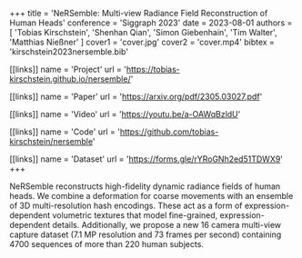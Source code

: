 +++
title = 'NeRSemble: Multi-view Radiance Field Reconstruction of Human Heads'
conference = 'Siggraph 2023'
date = 2023-08-01
authors = [ 'Tobias Kirschstein', 'Shenhan Qian', 'Simon Giebenhain', 'Tim Walter', 'Matthias Nießner' ]
cover1 = 'cover.jpg'
cover2 = 'cover.mp4'
bibtex = 'kirschstein2023nersemble.bib'

[[links]]
name = 'Project'
url = 'https://tobias-kirschstein.github.io/nersemble/'

[[links]]
name = 'Paper'
url = 'https://arxiv.org/pdf/2305.03027.pdf'

[[links]]
name = 'Video'
url = 'https://youtu.be/a-OAWqBzldU'

[[links]]
name = 'Code'
url = 'https://github.com/tobias-kirschstein/nersemble'

[[links]]
name = 'Dataset'
url = 'https://forms.gle/rYRoGNh2ed51TDWX9'
+++

NeRSemble reconstructs high-fidelity dynamic radiance fields of human heads.
We combine a deformation for coarse movements with an ensemble of 3D multi-resolution hash encodings. These act as a form of expression-dependent volumetric textures that model fine-grained, expression-dependent details.
Additionally, we propose a new 16 camera multi-view capture dataset (7.1 MP resolution and 73 frames per second) containing 4700 sequences of more than 220 human subjects.
